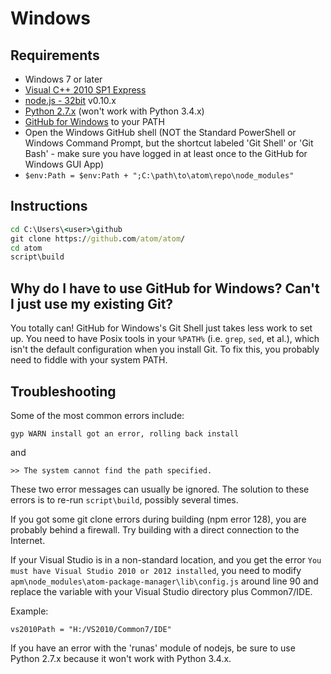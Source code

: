 # Windows

## Requirements

  * Windows 7 or later
  * [Visual C++ 2010 SP1 Express](http://www.visualstudio.com/en-us/downloads/download-visual-studio-vs#DownloadFamilies_4)
  * [node.js - 32bit](http://nodejs.org/download/) v0.10.x
  * [Python 2.7.x](http://www.python.org/download/) (won't work with Python 3.4.x)
  * [GitHub for Windows](http://windows.github.com/)
    to your PATH
  * Open the Windows GitHub shell (NOT the Standard PowerShell or Windows Command Prompt, but the shortcut labeled 'Git Shell' or 'Git Bash' - make sure you have logged in at least once to the GitHub for Windows GUI App)
  * `$env:Path = $env:Path + ";C:\path\to\atom\repo\node_modules"`

## Instructions

  ```bat
  cd C:\Users\<user>\github
  git clone https://github.com/atom/atom/
  cd atom
  script\build
  ```
  
## Why do I have to use GitHub for Windows? Can't I just use my existing Git?

You totally can! GitHub for Windows's Git Shell just takes less work to set up. You need to have Posix tools in your `%PATH%` (i.e. `grep`, `sed`, et al.), which isn't the default configuration when you install Git. To fix this, you probably need to fiddle with your system PATH.

## Troubleshooting

Some of the most common errors include:

    gyp WARN install got an error, rolling back install
and

    >> The system cannot find the path specified.

These two error messages can usually be ignored. The solution to these errors is to re-run `script\build`, possibly several times.

If you got some git clone errors during building (npm error 128), you are probably behind a firewall. Try building with a direct connection to the Internet.

If your Visual Studio is in a non-standard location, and you get the error `You must have Visual Studio 2010 or 2012 installed`, you need to modify `apm\node_modules\atom-package-manager\lib\config.js` around line 90 and replace the variable with your Visual Studio directory plus Common7/IDE.

Example:

    vs2010Path = "H:/VS2010/Common7/IDE"
    
    
If you have an error with the 'runas' module of nodejs, be sure to use Python 2.7.x because it won't work with Python 3.4.x.
